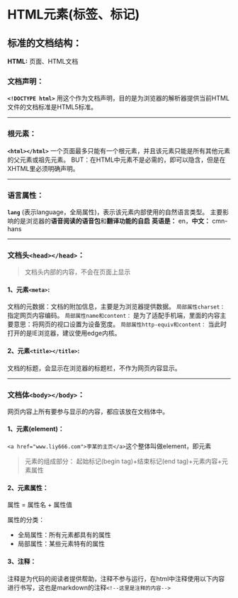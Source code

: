 # HTML元素(标签、标记)

## 标准的文档结构：
**HTML:** 页面、HTML文档

### 文档声明：
 **`<!DOCTYPE html>`**
用这个作为文档声明，目的是为浏览器的解析器提供当前HTML文件的文档标准是HTML5标准。

****

### 根元素： 
**`<html></html>`**
一个页面最多只能有一个根元素，并且该元素只能是所有其他元素的父元素或祖先元素。
BUT：在HTML中<html>元素不是必需的，即可以隐含，但是在XHTML里必须明确声明。

****

### 语言属性：
**`lang`**
(表示language，全局属性)，表示该元素内部使用的自然语言类型。
主要影响的是浏览器的**语音阅读的语音包**和**翻译功能的自启**
**英语是：** en，**中文：** cmn-hans

****

### 文档头`<head></head>`：
>文档头内部的内容，不会在页面上显示

#### 1、元素`<meta>`:
文档的元数据：文档的附加信息，主要是为浏览器提供数据。
`局部属性charset：` 指定网页内容编码。
`局部属性name和content：` 是为了适配手机端，里面的内容主要意思：将网页的视口设置为设备宽度。
`局部属性http-equiv和content：` 当此时打开的是IE浏览器，建议使用edge内核。

#### 2、元素`<title></title>`:
文档的标题，会显示在浏览器的标题栏，不作为网页内容显示。

****

### 文档体`<body></body>`：
网页内容上所有要参与显示的内容，都应该放在文档体中。

#### 1、元素(element)：
`<a href="www.liy666.com">李某的主页</a>`这个整体叫做element，即元素

>元素的组成部分：
起始标记(begin tag)+结束标记(end tag)+元素内容+元素属性

#### 2、元素属性：
属性 = 属性名 + 属性值

属性的分类：
- 全局属性：所有元素都具有的属性
- 局部属性：某些元素特有的属性

#### 3、注释：
注释是为代码的阅读者提供帮助，注释不参与运行，在html中注释使用以下内容进行书写，这也是markdown的注释`<!--这里是注释的内容-->`
